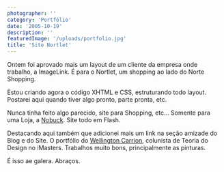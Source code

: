 ```yaml
---
photographer: ''
category: 'Portfólio'
date: '2005-10-19'
description: ''
featuredImage: '/uploads/portfolio.jpg'
title: 'Site Nortlet'
---
```


Ontem foi aprovado mais um layout de um cliente da empresa onde trabalho, a ImageLink. É para o Nortlet, um shopping ao lado do Norte Shopping.

Estou criando agora o código XHTML e CSS, estruturando todo layout. Postarei aqui quando tiver algo pronto, parte pronta, etc.

Nunca tinha feito algo parecido, site para Shopping, etc... Somente para uma Loja, a [Nobuck](http://www.nobuck.com.br 'Visitar site da Nobuck [Este link abre em uma nova janela]'). Site todo em Flash.

Destacando aqui também que adicionei mais um link na seção amizade do Blog e do Site. O portfólio do [Wellington Carrion](http://www.wellington.art.br 'Visitar Site do Wellington [Este link abre em uma nova janela]'), colunista de Teoria do Design no iMasters. Trabalhos muito bons, principalmente as pinturas.

É isso ae galera. Abraços.
